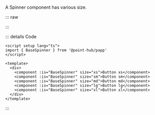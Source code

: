 A Spinner component has various size.

::: raw

<ClientOnly>
  <SpinnerSize />
</ClientOnly>

:::

::: details Code

```vue
<script setup lang="ts">
import { BaseSpinner } from '@point-hub/papp'
</script>

<template>
  <div>
    <component :is="BaseSpinner" size="xs">Button xs</component>
    <component :is="BaseSpinner" size="sm">Button sm</component>
    <component :is="BaseSpinner" size="md">Button md</component>
    <component :is="BaseSpinner" size="lg">Button lg</component>
    <component :is="BaseSpinner" size="xl">Button xl</component>
  </div>
</template>
```

:::

